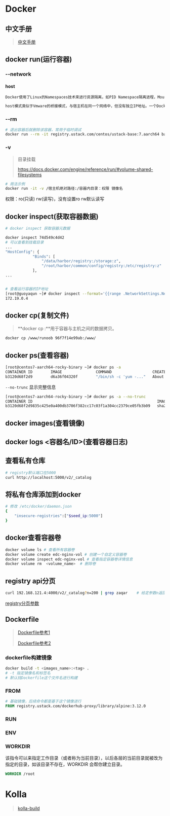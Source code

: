 # Docker

## 中文手册

> [中文手册](https://www.docker.org.cn/docker/docker-206.html)

## docker run(运行容器)

### --network

#### host

```markdown
Docker使用了Linux的Namespaces技术来进行资源隔离，如PID Namespace隔离进程，Mount Namespace隔离文件系统，Network Namespace隔离网络等。一个Network Namespace提供了一份独立的网络环境，包括网卡、路由、Iptable规则等都与其他的Network Namespace隔离。

host模式类似于Vmware的桥接模式，与宿主机在同一个网络中，但没有独立IP地址。一个Docker容器一般会分配一个独立的Network Namespace。但如果启动容器的时候使用host模式，那么这个容器将不会获得一个独立的Network Namespace，而是和宿主机共用一个Network Namespace。容器将不会虚拟出自己的网卡，配置自己的IP等，而是使用宿主机的IP和端口。
```

### --rm

```bash
# 退出容器后就删除该容器，常用于临时调试
docker run --rm -it registry.ustack.com/centos/ustack-base:7.aarch64 bash
```

### -v

> 目录挂载
>
> https://docs.docker.com/engine/reference/run/#volume-shared-filesystems

```bash
# 用法示例
docker run -it -v /宿主机绝对路径:/容器内目录：权限 镜像名
```

权限：ro(只读)   rw(读写)，没有设置ro rw默认读写

## docker inspect(获取容器数据)

```bash
# docker inspect 获取容器元数据

docker inspect 74d549c4d42
# 可以查看到挂载目录
...
"HostConfig": {
            "Binds": [
                "/data/harbor/registry:/storage:z",
                "/root/harbor/common/config/registry:/etc/registry:z"
            ],
...


# 查看运行容器的IP地址
[root@guoyaqun ~]# docker inspect --format='{{range .NetworkSettings.Networks}}{{.IPAddress}}{{end}}' 74d549c4d42 
172.19.0.4
```



## docker cp(复制文件)

> **docker cp :**用于容器与主机之间的数据拷贝。

```bash
docker cp /www/runoob 96f7f14e99ab:/www/
```

## docker ps(查看容器)

```bash
[root@centos7-aarch64-rocky-binary ~]# docker ps -a
CONTAINER ID        IMAGE               COMMAND                  CREATED             STATUS              PORTS               NAMES
b3120d68f2d9        d6a36f04320f        "/bin/sh -c 'yum -..."   About an hour ago   Up About an hour                        awesome_darwin
```

`--no-trunc`  显示完整信息

```bash
[root@centos7-aarch64-rocky-binary ~]# docker ps -a --no-trunc
CONTAINER ID                                                       IMAGE                                                                     COMMAND                                                                                                 CREATED             STATUS              PORTS               NAMES
b3120d68f2d9835c425e0a400db3706f382cc17c03f1a304cc2379ce05fb3b09   sha256:d6a36f04320f5144153f365a37bae3f8943c441f27380432f1f4ea1c6f6e6aff   "/bin/sh -c 'yum -y install openstack-neutron-bgp-dragent && yum clean all && rm -rf /var/cache/yum'"   2 hours ago         Up 2 hours                              awesome_darwin
```

## docker images(查看镜像)

## docker logs <容器名/ID>(查看容器日志)



## 查看私有仓库

```bash
# registry默认端口在5000
curl http://localhost:5000/v2/_catalog
```

## 将私有仓库添加到docker

```bash
# 修改 /etc/docker/daemon.json
{
    "insecure-registries":["$seed_ip:5000"]
}
```

## docker查看容器卷

```bash
docker volume ls # 查看所有容器卷
docker volume create edc-nginx-vol # 创建一个自定义容器卷
docker volume inspect edc-nginx-vol # 查看指定容器卷详情信息
docker volume rm  <volume_name>  # 删除卷
```

## registry api分页

```bash
curl 192.168.121.4:4000/v2/_catalog?n=200 | grep zaqar    # 给定参数n返回结果
```

[registry分页参数](https://docs.docker.com/registry/spec/api/#pagination)

## Dockerfile

> [Dockerfile参考1](https://www.docker.org.cn/dockerppt/114.html)
>
> [Dockerfile参考2](https://docker-practice.github.io/zh-cn/image/build.html)

### dockerfile构建镜像

```bash
docker build -t <images_name>:<tag> .
# -t 指定镜像名和标签名
# 默认找Dockerfile这个文件名进行构建
```

### FROM

```dockerfile
# 基础镜像，后续命令都是基于这个镜像进行
FROM registry.ustack.com/dockerhub-proxy/library/alpine:3.12.0
```

### RUN

### ENV

### WORKDIR

该指令可以来指定工作目录（或者称为当前目录），以后各层的当前目录就被改为指定的目录，如该目录不存在，WORKDIR 会帮你建立目录。

```dockerfile
WORKDIR /root
```



# Kolla

> [kolla-build](https://docs.openstack.org/kolla/latest/admin/image-building.html#packages-customisation)

